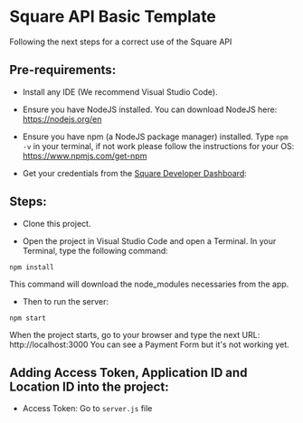 # Square API Basic Template

Following the next steps for a correct use of the Square API

## Pre-requirements:

* Install any IDE (We recommend Visual Studio Code).
 
* Ensure you have NodeJS installed. You can download NodeJS here: https://nodejs.org/en

* Ensure you have npm (a NodeJS package manager) installed. Type `npm -v` in your terminal, if not work please follow the instructions for your OS: https://www.npmjs.com/get-npm

* Get your credentials from the [Square Developer Dashboard](https://developer.squareup.com/apps):

## Steps:

* Clone this project.

* Open the project in Visual Studio Code and open a Terminal. In your Terminal, type the following command:
```
npm install
```
This command will download the node_modules necessaries from the app.

* Then to run the server:
```
npm start
```
When the project starts, go to your browser and type the next URL: http://localhost:3000 You can see a Payment Form but it's not working yet.

## Adding Access Token, Application ID and Location ID into the project:

* Access Token:  Go to `server.js` file